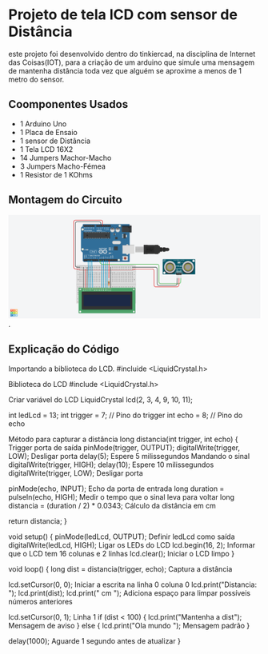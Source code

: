 # Projeto de tela lCD com sensor de Distância

este projeto foi desenvolvido dentro do tinkiercad, na disciplina de Internet das Coisas(IOT), para a criação de um arduino que simule uma mensagem de mantenha 
distância toda vez que alguém se aproxime a menos de 1 metro do sensor.

## Coomponentes Usados 

- 1 Arduino Uno
- 1 Placa de Ensaio
- 1 sensor de Distância
- 1 Tela LCD 16X2
- 14 Jumpers Machor-Macho
- 3 Jumpers Macho-Fémea
- 1 Resistor de 1 KOhms

## Montagem do Circuito

![Imagem de Circuito](telalcd.PNG).

## Explicação do Código

Importando a biblioteca do LCD.
#incluide <LiquidCrystal.h>

  Biblioteca do LCD
#include <LiquidCrystal.h>

   Criar variável do LCD
LiquidCrystal lcd(2, 3, 4, 9, 10, 11);

int ledLcd = 13;
int trigger = 7; // Pino do trigger
int echo = 8;    // Pino do echo

   Método para capturar a distância
long distancia(int trigger, int echo) {
     Trigger porta de saída
  pinMode(trigger, OUTPUT);
  digitalWrite(trigger, LOW);    Desligar porta
  delay(5);   Espere 5 milissegundos
     Mandando o sinal
  digitalWrite(trigger, HIGH);
  delay(10);    Espere 10 milissegundos
  digitalWrite(trigger, LOW);    Desligar porta
  
  pinMode(echo, INPUT);   Echo da porta de entrada
  long duration = pulseIn(echo, HIGH);    Medir o tempo que o sinal leva para voltar
  long distancia = (duration / 2) * 0.0343;    Cálculo da distância em cm
  
  return distancia;
}

void setup() {
  pinMode(ledLcd, OUTPUT);   Definir ledLcd como saída
  digitalWrite(ledLcd, HIGH);    Ligar os LEDs do LCD
  lcd.begin(16, 2);    Informar que o LCD tem 16 colunas e 2 linhas
  lcd.clear();    Iniciar o LCD limpo
}

void loop() {
  long dist = distancia(trigger, echo);    Captura a distância
  
  lcd.setCursor(0, 0);    Iniciar a escrita na linha 0 coluna 0
  lcd.print("Distancia: ");
  lcd.print(dist);
  lcd.print(" cm   ");    Adiciona espaço para limpar possíveis números anteriores

  lcd.setCursor(0, 1);    Linha 1
  if (dist < 100) {
    lcd.print("Mantenha a dist");    Mensagem de aviso
  } else {
    lcd.print("Ola mundo       ");    Mensagem padrão
  }
  
  delay(1000);  Aguarde 1 segundo antes de atualizar
}

